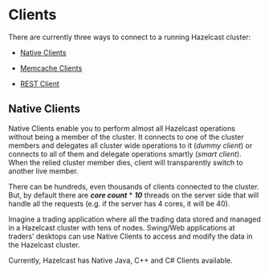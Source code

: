 
# Clients

There are currently three ways to connect to a running Hazelcast cluster:

- [Native Clients](#native-clients)

- [Memcache Clients](#memcache-client)

- [REST Client](#rest-client)





## Native Clients

Native Clients enable you to perform almost all Hazelcast operations without being a member of the cluster. It connects to one of the cluster members and delegates all cluster wide operations to it (*dummy client*) or connects to all of them and delegate operations smartly (*smart client*). When the relied cluster member dies, client will transparently switch to another live member.

There can be hundreds, even thousands of clients connected to the cluster. But, by default there are ***core count*** \* ***10*** threads on the server side that will handle all the requests (e.g. if the server has 4 cores, it will be 40).

Imagine a trading application where all the trading data stored and managed in a Hazelcast cluster with tens of nodes. Swing/Web applications at traders' desktops can use Native  Clients to access and modify the data in the Hazelcast cluster.

Currently, Hazelcast has Native Java, C++ and C\# Clients available.


